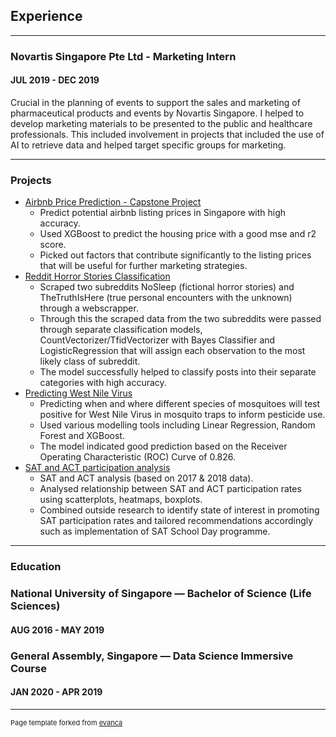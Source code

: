 ## Experience

---

### Novartis Singapore Pte Ltd - Marketing Intern
#### JUL 2019 - DEC 2019

Crucial in the planning of events to support the sales and marketing of pharmaceutical products and events by Novartis Singapore. I helped to develop marketing materials to be presented to the public and healthcare professionals. This included involvement in projects that included the use of AI to retrieve data and helped target specific groups for marketing.

---

### Projects

- [Airbnb Price Prediction - Capstone Project](https://github.com/amandaleejl/projects/tree/master/airbnb_price_capstone)
  + Predict potential airbnb listing prices in Singapore with high accuracy.
  + Used XGBoost to predict the housing price with a good mse and r2 score.
  + Picked out factors that contribute significantly to the listing prices that will be useful for further marketing strategies.
- [Reddit Horror Stories Classification](https://github.com/amandaleejl/projects/tree/master/nlp_web_apis_classification)
  + Scraped two subreddits NoSleep (fictional horror stories) and TheTruthIsHere (true personal encounters with the unknown) through a webscrapper. 
  + Through this the scraped data from the two subreddits were passed through separate classification models, CountVectorizer/TfidVectorizer with Bayes Classifier and LogisticRegression that will assign each observation to the most likely class of subreddit. 
  + The model successfully helped to classify posts into their separate categories with high accuracy.
- [Predicting West Nile Virus](https://github.com/amandaleejl/projects/tree/master/west_nile_virus)
  + Predicting when and where different species of mosquitoes will test positive for West Nile Virus in mosquito traps to inform pesticide use.
  + Used various modelling tools including Linear Regression, Random Forest and XGBoost.
  + The model indicated good prediction based on the Receiver Operating Characteristic (ROC) Curve of 0.826.
- [SAT and ACT participation analysis](https://github.com/amandaleejl/projects/tree/master/act_sat_standardized_testing)
  + SAT and ACT analysis (based on 2017 & 2018 data).
  + Analysed relationship between SAT and ACT participation rates using scatterplots, heatmaps, boxplots.
  + Combined outside research to identify state of interest in promoting SAT participation rates and tailored recommendations accordingly such as implementation of SAT School Day programme.

---

### Education

### National University of Singapore —  Bachelor of Science (Life Sciences)
#### AUG 2016 - MAY 2019

### General Assembly, Singapore — Data Science Immersive Course
#### JAN 2020 - APR 2019

---
<p style="font-size:11px">Page template forked from <a href="https://github.com/evanca/quick-portfolio">evanca</a></p>
<!-- Remove above link if you don't want to attibute -->
